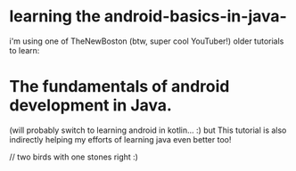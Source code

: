 # learning the android-basics-in-java-

i'm using one of TheNewBoston (btw, super cool YouTuber!) older tutorials to learn: 
# The fundamentals of android development in Java.

(will probably switch to learning android in kotlin... :)
but This tutorial is also indirectly helping my efforts of learning java even better too!

// two birds with one stones right :)
